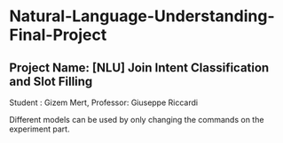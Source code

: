 # Natural-Language-Understanding-Final-Project
## Project Name: [NLU] Join Intent Classification and Slot Filling
Student : Gizem Mert,
Professor: Giuseppe Riccardi


Different models can be used by only changing the commands on the experiment part.
